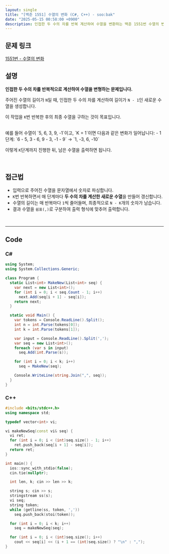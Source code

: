```yaml
---
layout: single
title: "[백준 1551] 수열의 변화 (C#, C++) - soo:bak"
date: "2025-05-15 00:58:00 +0900"
description: 인접한 두 수의 차를 반복 계산하여 수열을 변환하는 백준 1551번 수열의 변화 문제의 C# 및 C++ 풀이 및 해설
---
```


## 문제 링크
[1551번 - 수열의 변화](https://www.acmicpc.net/problem/1551)

## 설명

**인접한 두 수의 차를 반복적으로 계산하여 수열을 변형하는 문제입니다.**

주어진 수열의 길이가 `N`일 때, 인접한 두 수의 차를 계산하여 길이가 `N - 1`인 새로운 수열을 생성합니다.

이 작업을 `K`번 반복한 후의 최종 수열을 구하는 것이 목표입니다.

<br>
예를 들어 수열이 `5, 6, 3, 9, -1`이고, `K = 1`이면 다음과 같은 변화가 일어납니다:
- 1단계: `6 - 5, 3 - 6, 9 - 3, -1 - 9` → `1, -3, 6, -10`

이렇게 `K`단계까지 진행한 뒤, 남은 수열을 출력하면 됩니다.

<br>

## 접근법

- 입력으로 주어진 수열을 문자열에서 숫자로 파싱합니다.
- `K`번 반복하면서 매 단계마다 **두 수의 차를 계산한 새로운 수열**을 만들어 갱신합니다.
- 수열의 길이는 매 반복마다 `1`씩 줄어들며, 최종적으로 `N - K`개의 숫자가 남습니다.
- 결과 수열을 `쉼표(,)`로 구분하여 출력 형식에 맞추어 출력합니다.

<br>

---

## Code

### C#

```csharp
using System;
using System.Collections.Generic;

class Program {
  static List<int> MakeNew(List<int> seq) {
    var next = new List<int>();
    for (int i = 0; i < seq.Count - 1; i++)
      next.Add(seq[i + 1] - seq[i]);
    return next;
  }

  static void Main() {
    var tokens = Console.ReadLine().Split();
    int n = int.Parse(tokens[0]);
    int k = int.Parse(tokens[1]);

    var input = Console.ReadLine().Split(',');
    var seq = new List<int>();
    foreach (var s in input)
      seq.Add(int.Parse(s));

    for (int i = 0; i < k; i++)
      seq = MakeNew(seq);

    Console.WriteLine(string.Join(",", seq));
  }
}
```

### C++

```cpp
#include <bits/stdc++.h>
using namespace std;

typedef vector<int> vi;

vi makeNewSeq(const vi& seq) {
  vi ret;
  for (int i = 0; i < (int)seq.size() - 1; i++)
    ret.push_back(seq[i + 1] - seq[i]);
  return ret;
}

int main() {
  ios::sync_with_stdio(false);
  cin.tie(nullptr);

  int len, k; cin >> len >> k;

  string s; cin >> s;
  stringstream ss(s);
  vi seq;
  string token;
  while (getline(ss, token, ','))
    seq.push_back(stoi(token));

  for (int i = 0; i < k; i++)
    seq = makeNewSeq(seq);

  for (int i = 0; i < (int)seq.size(); i++)
    cout << seq[i] << (i + 1 == (int)seq.size() ? "\n" : ",");
}
```
